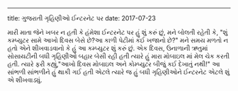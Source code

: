 
---
title: ગુજરાતી ગૃહિણીઓ ઈન્ટરનેટ પર 
date: 2017-07-23

મારી માતા જેને ખબર ન હતી કે હંમેશા ઈન્ટરનેટ પર હું શું કરું છું, મને બોલતી રહેતી કે, "શું કમ્પ્યુટર સામે આખો દિવસ બેસે છે?આ કાળી પેટીમાં કંઈ ખજાનો છે?" મને સમય મળતો ન હતો એને શીખવાડવાનો કે હું આ કમ્પ્યુટર શું કરું છું. એક દિવસ, ઉનાળાની ઋતુમાં સોસાયટીની બધી ગૃહિણીઓ બહાર બેસી રહી હતી ત્યારે હું મારા મોબાઇલ માં મેલ ચેક કરતી હતી. ત્યારે ફરી કહ્યું,"આખો દિવસ મોબાઇલ અને કોમ્પ્યુટર બીજું કઈ દેખાતું નથી!" આ સાંભળી સાંભળીને હું થાકી ગઈ હતી એટલે ત્યારે જ હું બધી ગૃહિણીઓને ઈન્ટરનેટ એટલે શું એ શીખવાડ્યું.
